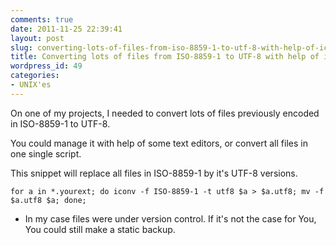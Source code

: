 ```yaml
---
comments: true
date: 2011-11-25 22:39:41
layout: post
slug: converting-lots-of-files-from-iso-8859-1-to-utf-8-with-help-of-iconv
title: Converting lots of files from ISO-8859-1 to UTF-8 with help of iconv
wordpress_id: 49
categories:
- UNIX'es
---
```


On one of my projects, I needed to convert lots of files previously encoded in ISO-8859-1 to UTF-8.





You could manage it with help of some text editors, or convert all files in one single script.





This snippet will replace all files in ISO-8859-1 by it's UTF-8 versions.



`for a in *.yourext; do iconv -f ISO-8859-1 -t utf8 $a > $a.utf8; mv -f $a.utf8 $a; done;`

* In my case files were under version control. If it's not the case for You, You could still make a static backup.
